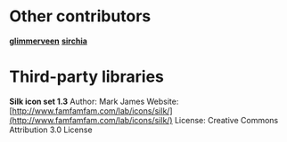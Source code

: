 # Other contributors

**[glimmerveen](https://github.com/glimmerveen)**
**[sirchia](https://github.com/sirchia)**

# Third-party libraries

**Silk icon set 1.3**
Author: Mark James
Website: [http://www.famfamfam.com/lab/icons/silk/](http://www.famfamfam.com/lab/icons/silk/)
License: Creative Commons Attribution 3.0 License
